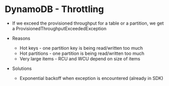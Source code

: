 # DynamoDB - Throttling

- If we exceed the provisioned throughput for a table or a partition, we get a ProvisionedThroughputExceededException

- Reasons
    - Hot keys - one partition key is being read/written too much
    - Hot partitions - one partition is being read/written too much
    - Very large items - RCU and WCU depend on size of items

- Solutions
    - Exponential backoff when exception is encountered (already in SDK)